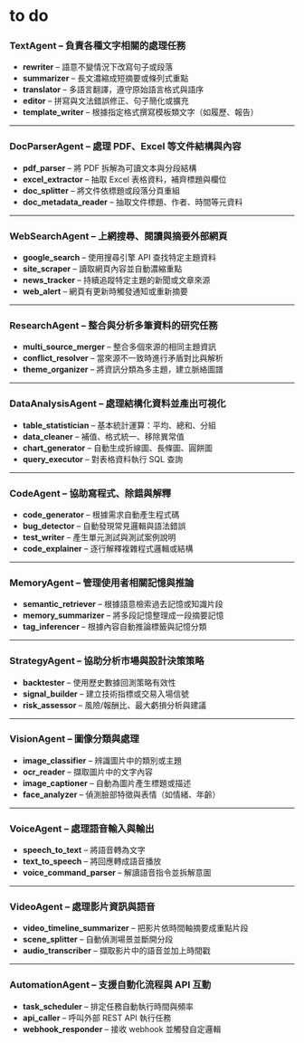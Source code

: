 # to do

### **TextAgent** – 負責各種文字相關的處理任務

* **rewriter** – 語意不變情況下改寫句子或段落
* **summarizer** – 長文濃縮成短摘要或條列式重點
* **translator** – 多語言翻譯，遵守原始語言格式與語序
* **editor** – 拼寫與文法錯誤修正、句子簡化或擴充
* **template\_writer** – 根據指定格式撰寫模板類文字（如履歷、報告）

---

### **DocParserAgent** – 處理 PDF、Excel 等文件結構與內容

* **pdf\_parser** – 將 PDF 拆解為可讀文本與分段結構
* **excel\_extractor** – 抽取 Excel 表格資料，補齊標題與欄位
* **doc\_splitter** – 將文件依標題或段落分頁重組
* **doc\_metadata\_reader** – 抽取文件標題、作者、時間等元資料

---

### **WebSearchAgent** – 上網搜尋、閱讀與摘要外部網頁

* **google\_search** – 使用搜尋引擎 API 查找特定主題資料
* **site\_scraper** – 讀取網頁內容並自動濃縮重點
* **news\_tracker** – 持續追蹤特定主題的新聞或文章來源
* **web\_alert** – 網頁有更新時觸發通知或重新摘要

---

### **ResearchAgent** – 整合與分析多筆資料的研究任務

* **multi\_source\_merger** – 整合多個來源的相同主題資訊
* **conflict\_resolver** – 當來源不一致時進行矛盾對比與解析
* **theme\_organizer** – 將資訊分類為多主題，建立脈絡圖譜

---

### **DataAnalysisAgent** – 處理結構化資料並產出可視化

* **table\_statistician** – 基本統計運算：平均、總和、分組
* **data\_cleaner** – 補值、格式統一、移除異常值
* **chart\_generator** – 自動生成折線圖、長條圖、圓餅圖
* **query\_executor** – 對表格資料執行 SQL 查詢

---

### **CodeAgent** – 協助寫程式、除錯與解釋

* **code\_generator** – 根據需求自動產生程式碼
* **bug\_detector** – 自動發現常見邏輯與語法錯誤
* **test\_writer** – 產生單元測試與測試案例說明
* **code\_explainer** – 逐行解釋複雜程式邏輯或結構

---

### **MemoryAgent** – 管理使用者相關記憶與推論

* **semantic\_retriever** – 根據語意檢索過去記憶或知識片段
* **memory\_summarizer** – 將多段記憶整理成一段摘要記憶
* **tag\_inferencer** – 根據內容自動推論標籤與記憶分類

---

### **StrategyAgent** – 協助分析市場與設計決策策略

* **backtester** – 使用歷史數據回測策略有效性
* **signal\_builder** – 建立技術指標或交易入場信號
* **risk\_assessor** – 風險/報酬比、最大虧損分析與建議

---

### **VisionAgent** – 圖像分類與處理

* **image\_classifier** – 辨識圖片中的類別或主題
* **ocr\_reader** – 擷取圖片中的文字內容
* **image\_captioner** – 自動為圖片產生標題或描述
* **face\_analyzer** – 偵測臉部特徵與表情（如情緒、年齡）

---

### **VoiceAgent** – 處理語音輸入與輸出

* **speech\_to\_text** – 將語音轉為文字
* **text\_to\_speech** – 將回應轉成語音播放
* **voice\_command\_parser** – 解讀語音指令並拆解意圖

---

### **VideoAgent** – 處理影片資訊與語音

* **video\_timeline\_summarizer** – 把影片依時間軸摘要成重點片段
* **scene\_splitter** – 自動偵測場景並斷開分段
* **audio\_transcriber** – 擷取影片中的語音並加上時間戳

---

### **AutomationAgent** – 支援自動化流程與 API 互動

* **task\_scheduler** – 排定任務自動執行時間與頻率
* **api\_caller** – 呼叫外部 REST API 執行任務
* **webhook\_responder** – 接收 webhook 並觸發自定邏輯
